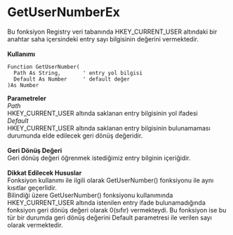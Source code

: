 # GetUserNumberEx

Bu fonksiyon Registry veri tabanında HKEY\_CURRENT\_USER altındaki bir anahtar saha içersindeki entry sayı bilgisinin değerini vermektedir.\
\
**Kullanımı**

```
Function GetUserNumber(
  Path As String,		' entry yol bilgisi
  Default As Number		' default değer
)As Number
```

**Parametreler**\
_Path_\
HKEY\_CURRENT\_USER altında saklanan entry bilgisinin yol ifadesi\
_Default_\
HKEY\_CURRENT\_USER altında saklanan entry bilgisinin bulunamaması durumunda elde edilecek geri dönüş değeridir.\
\
**Geri Dönüş Değeri**\
Geri dönüş değeri öğrenmek istediğimiz entry bilginin içeriğidir.\
\
**Dikkat Edilecek Hususlar**\
Fonksiyon kullanımı ile ilgili olarak GetUserNumber() fonksiyonu ile aynı kısıtlar geçerlidir.\
Bilindiği üzere GetUserNumber() fonksiyonu kullanımında HKEY\_CURRENT\_USER altında istenilen entry ifade bulunamadığında fonksiyon geri dönüş değeri olarak 0(sıfır) vermekteydi. Bu fonksiyon ise bu tür bir durumda geri dönüş değerini Default parametresi ile verilen sayı olarak vermektedir.
